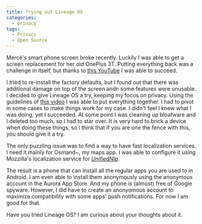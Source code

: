 ```yaml
---
title: Trying out Lineage OS
categories:
  - privacy
tags:
  - Privacy
  - Open Source
---
```

Mercè's smart phone screen broke recently. Luckily I was able to get a screen replacement for her old OnePlus 3T. Putting everything back was a challenge in itself, but thanks to [this YouTube](https://invidio.us/watch?v=re_XPxRkxFQ) I was able to succeed.
<!-- more -->
I tried to re-install the factory defaults, but I found out that there was additional damage on top of the screen andn some features were unusable. I decided to give Lineage OS a try, keeping my focus on privacy. Using the guidelines of [this video](https://invidio.us/watch?v=WSNGK9gmdpg) I was able to put everything together. I had to pivot in some cases to make things work for my case. I didn't feel I knew what I was doing, yet I succeeded. At some point I was cleaning up bloatware and I deleted too much, so I had to star over. It is very hard to brick a device when doing these things, so I think that if you are one the fence with this, you should give it a try.

The only puzzling issue was to find a way to have fast localization services. I need it mainly for Osmand~, my maps app. I was able to configure it using Mozzilla's localization service for [_UnifiedNlp_](https://f-droid.org/en/packages/org.microg.nlp.backend.ichnaea).

The result is a phone that can install all the regular apps you are used to in Android. I am even able to install them anonymously using the anonymous account in the Aurora App Store. And my phone is (almost) free of Google spyware. However, I did have to create an anonyomous account to maximize compatibility with some apps' push notifications. For now I am good for that.

Have you tried Lineage OS? I am curious about your thoughts about it.
